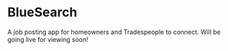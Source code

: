 # BlueSearch
A job posting app for homeowners and Tradespeople to connect.
Will be going live for viewing soon!


